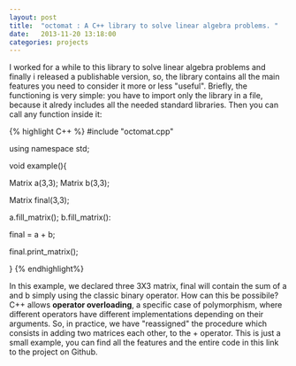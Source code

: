 ```yaml
---
layout: post
title:  "octomat : A C++ library to solve linear algebra problems. "
date:   2013-11-20 13:18:00
categories: projects
---
```


I worked for a while to this library to solve linear algebra problems and finally i released a publishable version, so, the library contains all the main features you need to consider it more or less "useful". Briefly, the functioning is very simple: you have to import only the library in a file, because it alredy includes all the needed standard libraries. Then you can call any function inside it:

{% highlight C++ %}
#include "octomat.cpp"

using namespace std;

void example(){

Matrix a(3,3);
Matrix b(3,3);

Matrix final(3,3);

a.fill_matrix();
b.fill_matrix():

final = a + b;

final.print_matrix();

}
{% endhighlight%}

In this example, we declared three 3X3 matrix, final will contain the sum of a and b simply using the classic binary operator. How can this be possibile? C++ allows <b>operator overloading</b>, a specific case of polymorphism, where different operators have different implementations depending on their arguments. So, in practice, we have "reassigned" the procedure which consists in adding two matrices each other, to the + operator. This is just a small example, you can find all the features and the entire code in this link to the project on Github.
